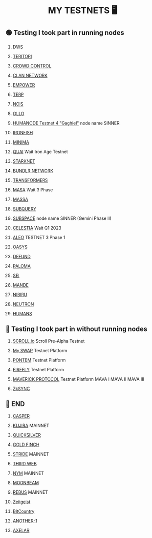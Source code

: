 <h1 align="center">MY TESTNETS 🖥 </h1>

##  🟢 Testing I took part in running nodes


1. [DWS](https://dws.explorers.guru/validator/dewebvaloper1avtnh7w7d8pa7uakr4vscp2skdg3wg9flrgdr3)

2. [TERITORI](https://explorer.stavr.tech/teritori/staking/torivaloper12h3mykwltnv3tsvgwh7j334ra6ep3222ktju76)

3. [CROWD CONTROL](https://explorer.stavr.tech/cardchain/staking/ccvaloper1k2tyxj9pjxskpnqf87prkr9whzagnx5aprf2lg)

4. [CLAN NETWORK](https://testnet.explorer.testnet.run/Clan%20Network/staking/clanvaloper1mjml2l6e5t0hj6eyz4hyp8mlvgxpc733ak2cjq)

5. [EMPOWER](https://empower.explorers.guru/validator/empowervaloper1dyvp8vsrhrepnp4xlpspsswhx5rmam6vnens85)

6. [TERP](https://explorer.nodestake.top/terp-testnet/staking/terpvaloper1r3hwq6l7pq0lhgsu4893c6asnsdtvzgvagxaw3)

7. [NOIS](https://testnet.ping.pub/nois/staking/noisvaloper1l4gudwr60jk3awse85awn9wf762w9afcjtp2zj)

8. [OLLO](https://explorer.stavr.tech/ollo/staking/ollovaloper1wttdn7xxvyfugw7pnwz55q2fkf7gr4xvt9fdxr)

9. [HUMANODE Testnet 4 "Gaghiel"](https://telemetry.humanode.io/#list/0xb10e573169aaaa74d14931e98d414a8a631dd3bc6dda31101061ed3b7c2cb343) node name SINNER

10. [IRONFISH](https://github.com/AntNodes/MY-TESTNET/blob/main/README.md)

11. [MINIMA](https://github.com/AntNodes/MY-TESTNET/blob/main/README.md)

12. [QUAI](https://github.com/AntNodes/MY-TESTNET/blob/main/README.md) Wait Iron Age Testnet

13. [STARKNET](https://discord.com/channels/793094838509764618/956557041336455290/1030581742605713519)

14. [BUNDLR NETWORK](https://bundlr.network/explorer/Ry2bDGfBIvYtvDPYnf0eg_ijH4A1EDKaaEEecyjbUQ4)

15. [TRANSFORMERS](https://explorer.tfsc.io/#/pc/ValidatorDetail?address=1HYGe9LwNAcQ1uBzWSUhnLwAg3tRq8QBKs&active=0&online=0&selfStake=5000&delegateds=13300&delegated=105000&name=SINNER)

16. [MASA](https://github.com/AntNodes/MY-TESTNET/blob/main/README.md) Wait 3 Phase

17. [MASSA](https://github.com/AntNodes/MY-TESTNET/blob/main/README.md)

18. [SUBQUERY](https://github.com/AntNodes/MY-TESTNET/blob/main/README.md)

19. [SUBSPACE](https://telemetry.subspace.network/#/0x43d10ffd50990380ffe6c9392145431d630ae67e89dbc9c014cac2a417759101) node name SINNER (Gemini Phase II)

20. [CELESTIA](https://celestia.org/) Wait Q1 2023

21. [ALEO](https://github.com/AleoHQ/snarkOS/) TESTNET 3 Phase 1

22. [OASYS](https://docs.oasys.games/docs/category/validator)

23. [DEFUND](https://exp.utsa.tech/defund-test/staking/defundvaloper1e8gelxtyhhwgnlm4u53qynh4w8ly6h3jptaav9)

24. [PALOMA](https://github.com/AntNodes/MY-TESTNET/edit/main/README.md)

25. [SEI](https://github.com/AntNodes/MY-TESTNET/edit/main/README.md)

26. [MANDE](https://explorer.jambulmerah.dev/mande-testnet/staking/mandevaloper1kh3ksyfckthg8f6yg8kyt50tv062afu5d2k0ew)

26. [NIBIRU](https://exp.utsa.tech/nibiru-test/staking/nibivaloper17yq8at5lsyxdas6zqd2qfcjldp32dgjgcpsy5t)

27. [NEUTRON](https://neutron.explorers.guru/validator/neutronvaloper1pp4q0wy9nw8t30u20nv2px0znnwgfse8gxxfsx)

28. [HUMANS](https://explorer.stavr.tech/humans-testnet/staking/humanvaloper1y3d4pdvay8ask3dte7y752tj9kx2w2tkx6d0ky)



## 🔵 Testing I took part in without running nodes


1. [SCROLL.io](https://scroll.io/) Scroll Pre-Alpha Testnet

2. [My SWAP](https://www.myswap.xyz/) Testnet Platform

3. [PONTEM](https://pontem.network/) Testnet Platform

4. [FIREFLY](https://firefly.exchange/) Testnet Platform

5. [MAVERICK PROTOCOL](https://www.mav.xyz/) Testnet Platform MAVA I MAVA II MAVA III

6. [ZkSYNC](https://zksync.io/)


## 🔴 END

1. [CASPER](https://casper.network/)

2. [KUJIRA](https://github.com/AntNodes/MY-TESTNET/edit/main/README.md) MAINNET

3. [QUICKSILVER](https://github.com/AntNodes/MY-TESTNET/edit/main/README.md)

4. [GOLD FINCH](https://goldfinch.finance/)

5. [STRIDE](https://stride.zone/) MAINNET

6. [THIRD WEB](https://thirdweb.com/?utm_source=dc)

7. [NYM](https://nymtech.net/) MAINNET

8. [MOONBEAM](https://moonbeam.network/)

9. [REBUS](https://github.com/AntNodes/MY-TESTNET/edit/main/README.md) MAINNET

10. [Zeitgeist](https://zeitgeist.pm/)

11. [BitCountry](https://bit.country/) 

12. [ANOTHER-1](https://another-1.io/)

13. [AXELAR](https://github.com/AntNodes/MY-TESTNET/edit/main/README.md)

